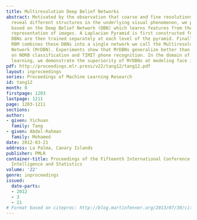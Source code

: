 ```yaml
---
title: Multiresolution Deep Belief Networks
abstract: Motivated by the observation that coarse and fine resolutions of an image
  reveal different structures in the underlying visual phenomenon, we present a model
  based on the Deep Belief Network (DBN) which learns features from the multiscale
  representation of images. A Laplacian Pyramid is first constructed for each image.
  DBNs are then trained separately at each level of the pyramid. Finally, a top level
  RBM combines these DBNs into a single network we call the Multiresolution Deep Belief
  Network (MrDBN). Experiments show that MrDBNs generalize better than standard DBNs
  on NORB classification and TIMIT phone recognition. In the domain of generative
  learning, we demonstrate the superiority of MrDBNs at modeling face images.
pdf: http://proceedings.mlr.press/v22/tang12/tang12.pdf
layout: inproceedings
series: Proceedings of Machine Learning Research
id: tang12
month: 0
firstpage: 1203
lastpage: 1211
page: 1203-1211
sections: 
author:
- given: Yichuan
  family: Tang
- given: Abdel-Rahman
  family: Mohamed
date: 2012-03-21
address: La Palma, Canary Islands
publisher: PMLR
container-title: Proceedings of the Fifteenth International Conference on Artificial
  Intelligence and Statistics
volume: '22'
genre: inproceedings
issued:
  date-parts:
  - 2012
  - 3
  - 21
# Format based on citeproc: http://blog.martinfenner.org/2013/07/30/citeproc-yaml-for-bibliographies/
---
```

